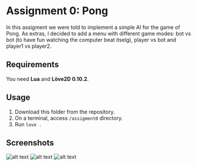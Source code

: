 # Assignment 0: Pong
In this assigment we were told to implement a simple AI for the game of Pong.
As extras, I decided to add a menu with different game modes: bot vs bot (to have fun watching the computer beat itselg), player vs bot and player1 vs player2.

## Requirements
You need **Lua** and **Löve2D 0.10.2**.

## Usage
1. Download this folder from the repository.
2. On a terminal, access ``` /assigment0 ``` directory.
3. Run ``` love . ```

## Screenshots
![alt text](/screenshots/pong_menu.png "pong_menu")
![alt text](/screenshots/pong_gameplay_1.png "pong_gameplay_1")
![alt text](/screenshots/pong_gameplay_2.png "pong_gameplay_2")